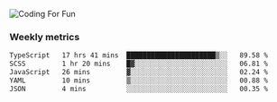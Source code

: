 ![Coding For Fun](https://glitch-art.vercel.app/api/simple?word=<Rise%20/>)

### Weekly metrics

<!--START_SECTION:waka-->

```txt
TypeScript   17 hrs 41 mins  ██████████████████████▒░░   89.58 %
SCSS         1 hr 20 mins    █▓░░░░░░░░░░░░░░░░░░░░░░░   06.81 %
JavaScript   26 mins         ▓░░░░░░░░░░░░░░░░░░░░░░░░   02.24 %
YAML         10 mins         ▒░░░░░░░░░░░░░░░░░░░░░░░░   00.88 %
JSON         4 mins          ░░░░░░░░░░░░░░░░░░░░░░░░░   00.35 %
```

<!--END_SECTION:waka-->

